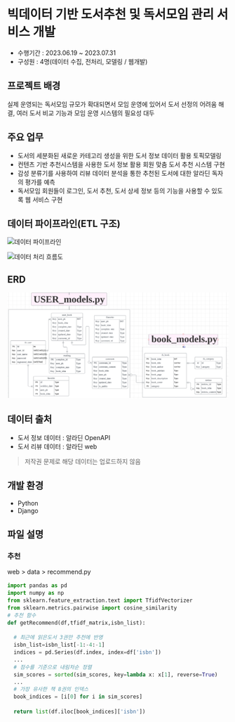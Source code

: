 # 빅데이터 기반 도서추천 및 독서모임 관리 서비스 개발
- 수행기간 : 2023.06.19 ~ 2023.07.31
- 구성원 : 4명(데이터 수집, 전처리, 모델링 / 웹개발)
  
## 프로젝트 배경
실제 운영되는 독서모임 규모가 확대되면서 모임 운영에 있어서 도서 선정의 어려움 해결, 여러 도서 비교 기능과 모임 운영 시스템의 필요성 대두

## 주요 업무
- 도서의 세분화된 새로운 카테고리 생성을 위한 도서 정보 데이터 활용 토픽모델링
- 컨텐츠 기반 추천시스템을 사용한 도서 정보 활용 회원 맞춤 도서 추천 시스템 구현 
- 감성 분류기를 사용하여 리뷰 데이터 분석을 통한 추천된 도서에 대한 알라딘 독자의 평가를 예측  
- 독서모임 회원들이 로그인, 도서 추천, 도서 상세 정보 등의 기능을 사용할 수 있도록 웹 서비스 구현

## 데이터 파이프라인(ETL 구조)
![데이터 파이프라인](chack-it-out2/데이터파이프라인.png)

![데이터 처리 흐름도]([chack-it-out2/데이터처리흐름도.png](https://github.com/Final-Project-Multi-DS24/chack-it-out-2/blob/develop/%E1%84%83%E1%85%A6%E1%84%8B%E1%85%B5%E1%84%90%E1%85%A5%E1%84%8E%E1%85%A5%E1%84%85%E1%85%B5%E1%84%92%E1%85%B3%E1%84%85%E1%85%B3%E1%86%B7%E1%84%83%E1%85%A9.png?raw=true)https://github.com/Final-Project-Multi-DS24/chack-it-out-2/blob/develop/%E1%84%83%E1%85%A6%E1%84%8B%E1%85%B5%E1%84%90%E1%85%A5%E1%84%8E%E1%85%A5%E1%84%85%E1%85%B5%E1%84%92%E1%85%B3%E1%84%85%E1%85%B3%E1%86%B7%E1%84%83%E1%85%A9.png?raw=true)

## ERD 
![ERD](./ERD.png)

## 데이터 출처
- 도서 정보 데이터 : 알라딘 OpenAPI
- 도서 리뷰 데이터 : 알라딘 web
> 저작권 문제로 해당 데이터는 업로드하지 않음

## 개발 환경
- Python
- Django

## 파일 설명

### 추천
web > data > recommend.py
```python
import pandas as pd
import numpy as np
from sklearn.feature_extraction.text import TfidfVectorizer
from sklearn.metrics.pairwise import cosine_similarity
# 추천 함수
def getRecommend(df,tfidf_matrix,isbn_list):
	
  # 최근에 읽은도서 3권만 추천에 반영
  isbn_list=isbn_list[-1:-4:-1]
  indices = pd.Series(df.index, index=df['isbn'])
  ...
  # 점수를 기준으로 내림차순 정렬
  sim_scores = sorted(sim_scores, key=lambda x: x[1], reverse=True)
  ...
  # 가장 유사한 책 8권의 인덱스
  book_indices = [i[0] for i in sim_scores]
  
  return list(df.iloc[book_indices]['isbn'])
```
